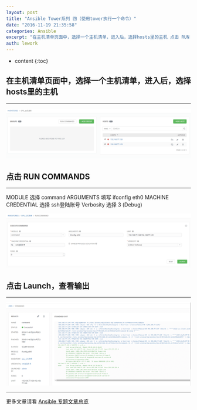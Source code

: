 ```yaml
---
layout: post
title: "Ansible Tower系列 四（使用tower执行一个命令）"
date: "2016-11-19 21:35:58"
categories: Ansible
excerpt: "在主机清单页面中，选择一个主机清单，进入后，选择hosts里的主机 点击 RUN COMMANDS MODULE 选择 commandARGUM..."
auth: lework
---
```

* content
{:toc}

## 在主机清单页面中，选择一个主机清单，进入后，选择hosts里的主机
---

![Paste_Image.png](/assets/images/Ansible/3629406-8f0c95eab39a810a.png)

## 点击 RUN COMMANDS
---

MODULE 选择 command
ARGUMENTS 填写 ifconfig eth0
MACHINE CREDENTIAL 选择 ssh登陆账号
Verbosity 选择 3 (Debug)


![Paste_Image.png](/assets/images/Ansible/3629406-3fca45da07b3990f.png)

## 点击 Launch，查看输出
---

![Paste_Image.png](/assets/images/Ansible/3629406-881302e4e7461f93.png)

---
更多文章请看 [Ansible 专题文章总览](http://www.jianshu.com/p/c56a88b103f8)
